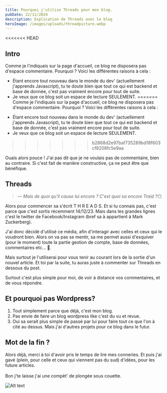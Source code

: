 ```yaml
---
title: Pourquoi j'utilise Threads pour mon blog.
pubDate: 22/11/2024
description: Explication de Threads avec le blog
heroImage: /images/uploads/threadpicture.webp
---
```


<<<<<<< HEAD
## Intro

Comme je l'indiquais sur la page d'accueil, ce blog ne disposera pas d'espace commentaire. Pourquoi ? Voici les différentes raisons à cela :

- Étant encore tout nouveau dans le monde du dev' (actuellement j'apprends Javascript), tu te doute bien que tout ce qui est backend et base de donnée, c'est pas vraiment encore pour tout de suite.
- Je veux que ce blog soit un espace de lecture SEULEMENT.
=======
Comme je l'indiquais sur la page d'accueil, ce blog ne disposera pas d'espace commentaire. Pourquoi ? Voici les différentes raisons à cela :

* Étant encore tout nouveau dans le monde du dev' (actuellement j'apprends Javascript), tu te doute bien que tout ce qui est backend et base de donnée, c'est pas vraiment encore pour tout de suite.
* Je veux que ce blog soit un espace de lecture SEULEMENT.
>>>>>>> b2868d2e97baf735289bd18f603cf8208fc5e9aa

Ouais alors pouce ! J'ai pas dit que je ne voulais pas de commentaire, bien au contraire. Si c'est fait de manière constructive, ça ne peut être que bénéfique.

## Threads

> — <cite>Mais de quoi qu'il cause lui encore ? C'est quoi sa encore Traid ?</cite>😶

Alors pour commencer sa s'écrit T H R E A D S. Et si tu connais pas, c'est parce que c'est sortis récemment 14/12/23. Mais dans les grandes lignes c'est le twitter de Facebook/Instagram (bref sa à appartient à Mark Zuckerberg).

J'ai donc décidé d'utilisé ce média, afin d'interagir avec celles et ceux qui le voudront bien. Alors on va pas se mentir, sa me permet aussi d'esquiver (pour le moment) toute la partie gestion de compte, base de données, commentaires etc... 🤣.

Mais surtout je l'utiliserai pour vous tenir au courant lors de la sortie d'un nouvel article. Et toi par la suite, tu auras juste à commenter sur Threads en dessous du post.

Surtout c'est plus simple pour moi, de voir à distance vos commentaires, et de vous répondre.

## Et pourquoi pas Wordpress?

1. Tout simplement parce que déjà, c'est mon blog.
2. Pas envie de faire un blog wordpress like c'est du vu et revue.
3. Oui sa serait plus simple de passé par lui pour faire tout ce que l'on à cité au dessus. Mais j'ai d'autres projets pour ce blog dans le futur.

## Mot de la fin ?

Alors déjà, merci à toi d'avoir pris le temps de lire mes conneries. Et puis j'ai gavé (plein, pour celle et ceux qui viennent pas du sud) d'idées, pour les future articles.\
\
Bon j'te laisse j'ai une compèt' de plongée sous couette.

![Alt text](https://i.giphy.com/media/v1.Y2lkPTc5MGI3NjExejhkZ3Q3c3RsMnpieW1nYTltZnNvaGZvY2w4Z3RzMmR0cGhocGNreiZlcD12MV9pbnRlcm5hbF9naWZfYnlfaWQmY3Q9Zw/mkhMTALnrYRLnuoe5P/giphy.gif)
